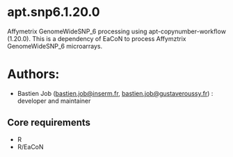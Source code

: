 # apt.snp6.1.20.0

Affymetrix GenomeWideSNP_6 processing using apt-copynumber-workflow (1.20.0).
This is a dependency of EaCoN to process Affymztrix GenomeWideSNP_6 microarrays.

# Authors: 
 - Bastien Job (bastien.job@inserm.fr, bastien.job@gustaveroussy.fr) : developer and maintainer

## Core requirements

- R
- R/EaCoN
